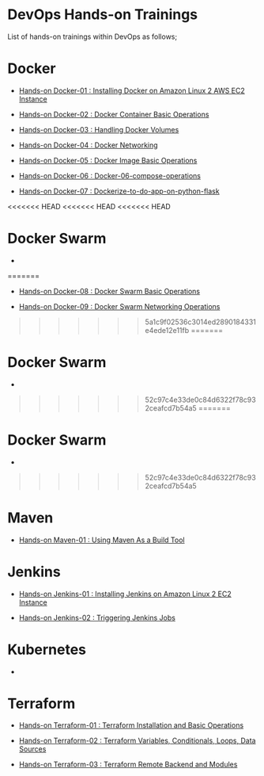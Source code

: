 # DevOps Hands-on Trainings

List of hands-on trainings within DevOps as follows;

# Docker

- [Hands-on Docker-01 : Installing Docker on Amazon Linux 2 AWS EC2 Instance](./Docker/docker-01-installing-on-ec2-linux2/)

- [Hands-on Docker-02 : Docker Container Basic Operations](./Docker/docker-02-container-basic-operations/)

- [Hands-on Docker-03 : Handling Docker Volumes](./Docker/docker-03-handling-volumes/)

- [Hands-on Docker-04 : Docker Networking](./Docker/docker-04-networking/)

- [Hands-on Docker-05 : Docker Image Basic Operations](./Docker/docker-05-image-basic-operations/)

- [Hands-on Docker-06 : Docker-06-compose-operations](./Docker/Docker-06-compose-operations/)

- [Hands-on Docker-07 : Dockerize-to-do-app-on-python-flask](./Docker/dockerize-to-do-app-on-python-flask/)

<<<<<<< HEAD
<<<<<<< HEAD
<<<<<<< HEAD
# Docker Swarm

- 
=======
- [Hands-on Docker-08 : Docker Swarm Basic Operations](./Docker/docker-08-swarm-basic-operations/)

- [Hands-on Docker-09 : Docker Swarm Networking Operations](./Docker/docker-09-swarm-networking-managing-services-secrets-stacks/)
>>>>>>> 5a1c9f02536c3014ed2890184331e4ede12e11fb
=======
# Docker Swarm

- 
>>>>>>> 52c97c4e33de0c84d6322f78c932ceafcd7b54a5
=======
# Docker Swarm

- 
>>>>>>> 52c97c4e33de0c84d6322f78c932ceafcd7b54a5

# Maven

- [Hands-on Maven-01 : Using Maven As a Build Tool](./Maven/maven-01-using-maven-as-a-build-tool/)

# Jenkins

- [Hands-on Jenkins-01 : Installing Jenkins on Amazon Linux 2 EC2 Instance](./Jenkins/jenkins-01-installing-jenkins/)

- [Hands-on Jenkins-02 : Triggering Jenkins Jobs](./Jenkins/jenkins-02-triggers/)


# Kubernetes

- 

# Terraform

- [Hands-on Terraform-01 : Terraform Installation and Basic Operations](./Terraform/terraform-01_Installation_Basic_Operations/Handson-Terraform-Terraform_Part_1-Installation_Basic_Operations.md)

- [Hands-on Terraform-02 : Terraform Variables, Conditionals, Loops, Data Sources](./Terraform/terraform-02_Variables_Conditional_Loop_Data-Sources/Handson-Terraform-Terraform_Part_2-Variables_Conditionals_Loop_DataSources)

- [Hands-on Terraform-03 : Terraform Remote Backend and Modules](./Terraform/terraform-03_RemoteBackend_Modules/Handson-Terraform-Terraform_Part_3-RemoteBackend_Modules.md)
